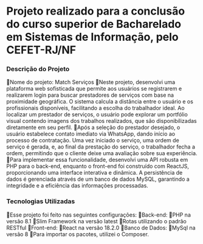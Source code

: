 # Projeto realizado para a conclusão do curso superior de Bacharelado em Sistemas de Informação, pelo CEFET-RJ/NF

### Descrição do Projeto
🔸Nome do projeto: Match Serviços
🔸Neste projeto, desenvolvi uma plataforma web sofisticada que permite aos usuários se registrarem e realizarem login para buscar prestadores de serviços com base na proximidade geográfica. O sistema calcula a distância entre o usuário e os profissionais disponíveis, facilitando a escolha do trabalhador ideal. Ao localizar um prestador de serviços, o usuário pode explorar um portfólio visual contendo imagens dos trabalhos realizados, que são disponibilizadas diretamente em seu perfil.
🔸Após a seleção do prestador desejado, o usuário estabelece contato imediato via WhatsApp, dando início ao processo de contratação. Uma vez iniciado o serviço, uma ordem de serviço é gerada, e, ao final da prestação do serviço, o trabalhador fecha a ordem, permitindo que o cliente deixe uma avaliação sobre sua experiência.
🔸Para implementar essa funcionalidade, desenvolvi uma API robusta em PHP para o back-end, enquanto o front-end foi construído com ReactJS, proporcionando uma interface interativa e dinâmica. A persistência de dados é gerenciada através de um banco de dados MySQL, garantindo a integridade e a eficiência das informações processadas.

### Tecnologias Utilizadas
🔸Esse projeto foi feito nas seguintes configurações:
  🔸Back-end:
    🔸PHP na versão 8.1
    🔸Slim Framework na versão latest
    🔸Rotas utilizando o padrão RESTful
  🔸Front-end:
    🔸React na versão 18.2.0
  🔸Banco de Dados:
    🔸MySql na versão 8
  🔸Para importar os pacotes, utilizei o Composer.
